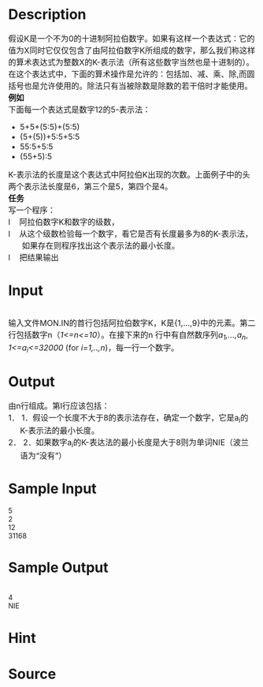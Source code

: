 
# Description

<div class="content"><div><span style="font-size: medium">假设K是一个不为0的十进制阿拉伯数字。如果有这样一个表达式：它的值为X同时它仅仅包含了由阿拉伯数字K所组成的数字，那么我们称这样的算术表达式为整数X的K-表示法（所有这些数字当然也是十进制的）。在这个表达式中，下面的算术操作是允许的：包括加、减、乘、除,而圆括号也是允许使用的。除法只有当被除数是除数的若干倍时才能使用。</span></div>
<div style="margin: auto 0cm"><span style="font-size: medium"><b>例如</b></span></div>
<div><span style="font-size: medium">下面每一个表达式是数字12的5-表示法： </span></div>
<ul type="disc">
    <li><span style="font-size: medium">5+5+(5:5)+(5:5) </span></li>
    <li><span style="font-size: medium">(5+(5))+5:5+5:5 </span></li>
    <li><span style="font-size: medium">55:5+5:5 </span></li>
    <li><span style="font-size: medium">(55+5):5 </span></li>
</ul>
<div><span style="font-size: medium">K-表示法的长度是这个表达式中阿拉伯K出现的次数。上面例子中的头两个表示法长度是6，第三个是5，第四个是4。 </span></div>
<div style="margin: auto 0cm"><span style="font-size: medium"><b>任务</b></span></div>
<div><span style="font-size: medium">写一个程序：</span></div>
<div style="margin-left: 21pt; text-indent: -21pt"><span style="font-size: medium">l<span style="font: 7pt &#39;Times New Roman&#39;">        </span>阿拉伯数字K和数字的级数，</span></div>
<div style="margin-left: 21pt; text-indent: -21pt"><span style="font-size: medium">l<span style="font: 7pt &#39;Times New Roman&#39;">        </span>从这个级数检验每一个数字，看它是否有长度最多为8的K-表示法，如果存在则程序找出这个表示法的最小长度。</span></div>
<div style="margin-left: 21pt; text-indent: -21pt"><span style="font-size: medium">l<span style="font: 7pt &#39;Times New Roman&#39;">        </span>把结果输出 </span></div></div>

# Input

<div class="content"><div style="margin: auto 0cm"> </div>
<div><span style="font-size: medium">输入文件MON.IN的首行包括阿拉伯数字K，K是{1,…,9}中的元素。第二行包括数字n（<i>1&lt;=n&lt;=10</i>）。在接下来的n 行中有自然数序列<i>a<sub>1</sub>,...,a<sub>n</sub></i>,<i> 1&lt;=a<sub>i</sub>&lt;=32000</i> (for <i>i=1,..,n</i>)，每一行一个数字。</span></div>
<div style="margin: auto 0cm">
<div style="margin: auto 0cm"></div>
</div></div>

# Output

<div class="content"><div style="margin: auto 0cm">
<div style="margin: auto 0cm"></div>
<span style="font-size: medium">由n行组成。第I行应该包括：</span></div>
<div style="margin: 0cm 0cm 0pt 18pt; text-indent: -18pt"><span style="font-size: medium">1． 1．假设一个长度不大于8的表示法存在，确定一个数字，它是a<i><sub>i</sub></i>的K-表示法的最小长度。</span></div>
<div style="margin: 0cm 0cm 0pt 18pt; text-indent: -18pt"><span style="font-size: medium">2． 2．如果数字a<i><sub>i</sub></i>的K-表达法的最小长度是大于8则为单词NIE（波兰语为“没有”）</span></div></div>

# Sample Input

<div class="content"><span class="sampledata">5<br/>
2<br/>
12<br/>
31168<br/>
</span></div>

# Sample Output

<div class="content"><span class="sampledata"> <br/>
4<br/>
NIE<br/>
</span></div>

# Hint

<div class="content"><p></p></div>

# Source

<div class="content"><p><a href="problemset.php?search="></a></p></div>

